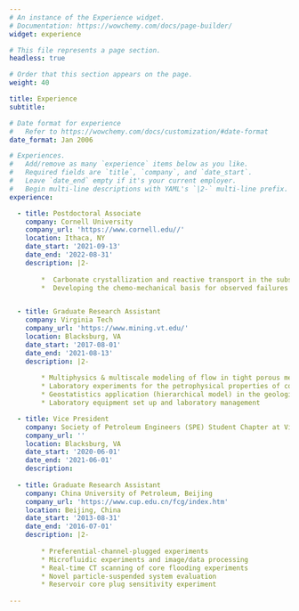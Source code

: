 ```yaml
---
# An instance of the Experience widget.
# Documentation: https://wowchemy.com/docs/page-builder/
widget: experience

# This file represents a page section.
headless: true

# Order that this section appears on the page.
weight: 40

title: Experience
subtitle:

# Date format for experience
#   Refer to https://wowchemy.com/docs/customization/#date-format
date_format: Jan 2006

# Experiences.
#   Add/remove as many `experience` items below as you like.
#   Required fields are `title`, `company`, and `date_start`.
#   Leave `date_end` empty if it's your current employer.
#   Begin multi-line descriptions with YAML's `|2-` multi-line prefix.
experience:

  - title: Postdoctoral Associate
    company: Cornell University
    company_url: 'https://www.cornell.edu//'
    location: Ithaca, NY
    date_start: '2021-09-13'
    date_end: '2022-08-31'
    description: |2-
    
        *  Carbonate crystallization and reactive transport in the subsurface conditions (microfluidics experiment, Raman microscopy, and OpenFOAM and PHREEQC simulation)
        *  Developing the chemo-mechanical basis for observed failures in engineered and natural materials


  - title: Graduate Research Assistant
    company: Virginia Tech
    company_url: 'https://www.mining.vt.edu/'
    location: Blacksburg, VA
    date_start: '2017-08-01'
    date_end: '2021-08-13'
    description: |2-
    
        * Multiphysics & multiscale modeling of flow in tight porous media by MATLAB and finite difference method
        * Laboratory experiments for the petrophysical properties of conventional and unconventional rock samples
        * Geostatistics application (hierarchical model) in the geological formation properties investigation
        * Laboratory equipment set up and laboratory management

  - title: Vice President
    company: Society of Petroleum Engineers (SPE) Student Chapter at Virginia Tech 
    company_url: ''
    location: Blacksburg, VA
    date_start: '2020-06-01'
    date_end: '2021-06-01'
    description: 
        
  - title: Graduate Research Assistant
    company: China University of Petroleum, Beijing
    company_url: 'https://www.cup.edu.cn/fcg/index.htm'
    location: Beijing, China
    date_start: '2013-08-31'
    date_end: '2016-07-01'
    description: |2-
    
        * Preferential-channel-plugged experiments
        * Microfluidic experiments and image/data processing
        * Real-time CT scanning of core flooding experiments
        * Novel particle-suspended system evaluation
        * Reservoir core plug sensitivity experiment
       
---
```

